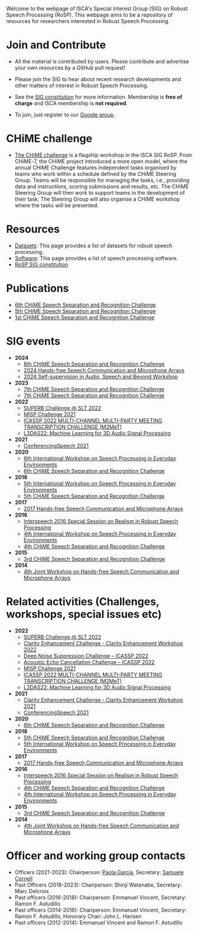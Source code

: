 Welcome to the webpage of ISCA's Special Interest Group (SIG) on Robust Speech Processing (RoSP). This webpage aims to be a repository of resources for researchers interested in Robust Speech Processing.

# Join and Contribute

* All the material is contributed by users. Please contribute and advertise your own resources by a GitHub pull request! 

* Please join the SIG to hear about recent research developments and other matters of interest in Robust Speech Processing. 

* See the [SIG constitution](https://isca-sig-rosp.github.io/ISCA-SIG-RoSP/constitution.html) for more information. Membership is **free of charge** and ISCA membership is **not required**.

* To join, just register to our [Google group](https://groups.google.com/forum/#!forum/rosp-sig).

<!-- You are also welcome to join our [LinkedIn](https://www.linkedin.com/groups/6744473/) group -->

# CHiME challenge

* [The CHiME challenge](https://www.chimechallenge.org/) is a flagship workshop in the ISCA SIG RoSP. From CHiME-7, the CHiME project introduced a more open model, where the annual CHiME Challenge features independent tasks organised by teams who work within a schedule defined by the CHiME Steering Group. Teams will be responsible for managing the tasks, i.e., providing data and instructions, scoring submissions and results, etc. The CHiME Steering Group will then work to support teams in the development of their task. The Steering Group will also organise a CHiME workshop where the tasks will be presented.

# Resources

* [Datasets](/datasets.md): This page provides a list of datasets for robust speech processing.
* [Software](/software.md): This page provides a list of speech processing software.
* [RoSP SIG constitution](/constitution.md)

# Publications

* [6th CHiME Speech Separation and Recognition Challenge](https://www.isca-speech.org/archive/chime_2020/index.html)
* [5th CHiME Speech Separation and Recognition Challenge](https://www.isca-speech.org/archive/chime_2018/index.html)
* [1st CHiME Speech Separation and Recognition Challenge](https://www.isca-speech.org/archive/chime_2011/index.html)

# SIG events
* __2024__
    - [8th CHiME Speech Separation and Recognition Challenge](https://www.chimechallenge.org/)
    - [2024 Hands-free Speech Communication and Microphone Arrays](https://sites.google.com/view/hscma2024/home)
    - [2024 Self-supervision in Audio, Speech and Beyond Workshop](https://sites.google.com/view/icasspsasb2024)
* __2023__
    - [7th CHiME Speech Separation and Recognition Challenge](https://www.chimechallenge.org/workshops/chime2023/index)
    - [7th CHiME Speech Separation and Recognition Challenge](https://www.chimechallenge.org/challenges/chime7/index)
* __2022__
    - [SUPERB Challenge @ SLT 2022](https://superbbenchmark.org/challenge-slt2022/challenge_overview)
    - [MISP Challenge 2021](https://mispchallenge.github.io/)
    - [ICASSP 2022 MULTI-CHANNEL MULTI-PARTY MEETING TRANSCRIPTION CHALLENGE (M2MeT)](https://www.alibabacloud.com/m2met-alimeeting)
    - [L3DAS22: Machine Learning for 3D Audio Signal Processing](https://www.l3das.com/icassp2022/)
* __2021__
    - [ConferencingSpeech 2021](https://tea-lab.qq.com/conferencingspeech-2021)
* __2020__
    - [6th International Workshop on Speech Processing in Everyday Environments](https://www.chimechallenge.org/workshops/chime2020/index)
    - [6th CHiME Speech Separation and Recognition Challenge](https://chimechallenge.github.io/chime6/)
* __2018__
    - [5th International Workshop on Speech Processing in Everyday Environments](http://spandh.dcs.shef.ac.uk/chime_workshop/)
    - [5th CHiME Speech Separation and Recognition Challenge](http://spandh.dcs.shef.ac.uk/chime_challenge/)
* __2017__
    - [2017 Hands-free Speech Communication and Microphone Arrays](https://signalprocessingsociety.org/blog/hscma-2017-2017-hands-free-speech-communication-and-microphone-arrays)
* __2016__
    - [Interspeech 2016 Special Session on Realism in Robust Speech Processing](http://www.interspeech2016.org/Technical-Program)
    - [4th International Workshop on Speech Processing in Everyday Environments](http://spandh.dcs.shef.ac.uk/chime_workshop/chime2016/)
    - [4th CHiME Speech Separation and Recognition Challenge](http://spandh.dcs.shef.ac.uk/chime_challenge/chime2016/)
* __2015__
    - [3rd CHiME Speech Separation and Recognition Challenge](http://spandh.dcs.shef.ac.uk/chime_challenge/chime2015/)
* __2014__
    - [4th Joint Workshop on Hands-free Speech Communication and Microphone Arrays](http://hscma2014.inria.fr/)

# Related activities (Challenges, workshops, special issues etc)
* __2022__
    - [SUPERB Challenge @ SLT 2022](https://superbbenchmark.org/challenge-slt2022/challenge_overview)
    - [Clarity Enhancement Challenge - Clarity Enhancement Workshop 2022](https://claritychallenge.org/)
    - [Deep Noise Suppression Challenge – ICASSP 2022](https://www.microsoft.com/en-us/research/academic-program/deep-noise-suppression-challenge-icassp-2022/)
    - [Acoustic Echo Cancellation Challenge – ICASSP 2022](https://www.microsoft.com/en-us/research/academic-program/acoustic-echo-cancellation-challenge-icassp-2022/)
    - [MISP Challenge 2021](https://mispchallenge.github.io/)
    - [ICASSP 2022 MULTI-CHANNEL MULTI-PARTY MEETING TRANSCRIPTION CHALLENGE (M2MeT)](https://www.alibabacloud.com/m2met-alimeeting)
    - [L3DAS22: Machine Learning for 3D Audio Signal Processing](https://www.l3das.com/icassp2022/)
* __2021__
    - [Clarity Enhancement Challenge - Clarity Enhancement Workshop 2021](https://claritychallenge.org/)
    - [ConferencingSpeech 2021](https://tea-lab.qq.com/conferencingspeech-2021)
* __2020__
    - [6th CHiME Speech Separation and Recognition Challenge](https://chimechallenge.github.io/chime6/)
* __2018__
    - [5th CHiME Speech Separation and Recognition Challenge](http://spandh.dcs.shef.ac.uk/chime_challenge/)
    - [5th International Workshop on Speech Processing in Everyday Environments](http://spandh.dcs.shef.ac.uk/chime_workshop/)
* __2017__
    - [2017 Hands-free Speech Communication and Microphone Arrays](https://signalprocessingsociety.org/blog/hscma-2017-2017-hands-free-speech-communication-and-microphone-arrays)
* __2016__
    - [Interspeech 2016 Special Session on Realism in Robust Speech Processing](http://www.interspeech2016.org/Technical-Program)
    - [4th CHiME Speech Separation and Recognition Challenge](http://spandh.dcs.shef.ac.uk/chime_challenge/chime2016/)
    - [4th International Workshop on Speech Processing in Everyday Environments](http://spandh.dcs.shef.ac.uk/chime_workshop/chime2016/)
* __2015__
    - [3rd CHiME Speech Separation and Recognition Challenge](http://spandh.dcs.shef.ac.uk/chime_challenge/chime2015/)
* __2014__
    - [4th Joint Workshop on Hands-free Speech Communication and Microphone Arrays](http://hscma2014.inria.fr/)


# Officer and working group contacts

- Officers (2021-2023): Chairperson: [Paola Garcia](mailto:leibny@gmail.com), Secretary: [Samuele Cornell](mailto:samuele.cornell@ieee.org)
- Past Officers (2018-2023): Chairperson: Shinji Watanabe, Secretary: Marc Delcroix
- Past officers (2016-2018): Chairperson: Emmanuel Vincent, Secretary: Ramon F. Astudillo
- Past officers (2014-2016): Chairperson: Emmanuel Vincent, Secretary: Ramon F. Astudillo, Honorary Chair: John L. Hansen
- Past officers (2012-2014): Emmanuel Vincent and Ramon F. Astudillo
